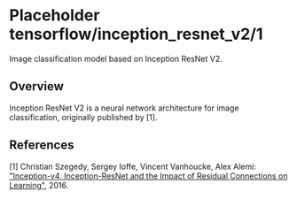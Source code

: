 # Placeholder tensorflow/inception_resnet_v2/1
Image classification model based on Inception ResNet V2.

<!-- module-type: image-classification -->

## Overview

Inception ResNet V2 is a neural network architecture for image classification,
originally published by [1].

## References

[1] Christian Szegedy, Sergey Ioffe, Vincent Vanhoucke, Alex Alemi:
["Inception-v4, Inception-ResNet and the Impact of Residual Connections on Learning"](https://arxiv.org/abs/1602.07261), 2016.

